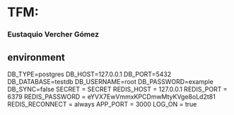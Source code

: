 # TFM: 

### Eustaquio Vercher Gómez


## environment
DB_TYPE=postgres
DB_HOST=127.0.0.1
DB_PORT=5432
DB_DATABASE=testdb
DB_USERNAME=root
DB_PASSWORD=example
DB_SYNC=false
SECRET = SECRET
REDIS_HOST = 127.0.0.1
REDIS_PORT = 6379
REDIS_PASSWORD = eYVX7EwVmmxKPCDmwMtyKVge8oLd2t81
REDIS_RECONNECT = always
APP_PORT = 3000
LOG_ON = true
